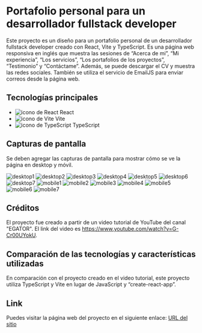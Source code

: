 # Portafolio personal para un desarrollador fullstack developer

Este proyecto es un diseño para un portafolio personal de un desarrollador fullstack developer creado con React, Vite y TypeScript. Es una página web responsiva en inglés que muestra las sesiones de “Acerca de mi”, “Mi experiencia”, “Los servicios”, “Los portafolios de los proyectos”, “Testimonio” y “Contáctame”. Además, se puede descargar el CV y muestra las redes sociales. También se utiliza el servicio de EmailJS para enviar correos desde la página web.

## Tecnologías principales
- ![icono de React](https://res.cloudinary.com/dyvccdkkl/image/upload/v1675896866/Iconos/React_yhyy73.png) React  
- ![icono de Vite](https://res.cloudinary.com/dyvccdkkl/image/upload/v1675896866/Iconos/Vite_tm7cm3.png) Vite  
- ![icono de TypeScript](https://res.cloudinary.com/dyvccdkkl/image/upload/v1675896866/Iconos/Typescript_fz9cmf.png) TypeScript  

## Capturas de pantalla
Se deben agregar las capturas de pantalla para mostrar cómo se ve la página en desktop y móvil.

![desktop1](./src/assets/screenshots/Desktop1.jpg)
![desktop2](./src/assets/screenshots/Desktop2.jpg)
![desktop3](./src/assets/screenshots/Desktop3.jpg)
![desktop4](./src/assets/screenshots/Desktop4.jpg)
![desktop5](./src/assets/screenshots/Desktop5.jpg)
![desktop6](./src/assets/screenshots/Desktop6.jpg)
![desktop7](./src/assets/screenshots/Desktop7.jpg)
![mobile1](./src/assets/screenshots/Mobile1.png)
![mobile2](./src/assets/screenshots/Mobile2.png)
![mobile3](./src/assets/screenshots/Mobile3.png)
![mobile4](./src/assets/screenshots/Mobile4.png)
![mobile5](./src/assets/screenshots/Mobile5.png)
![mobile6](./src/assets/screenshots/Mobile6.png)
![mobile7](./src/assets/screenshots/Mobile7.png)

## Créditos
El proyecto fue creado a partir de un video tutorial de YouTube del canal "EGATOR". El link del video es https://www.youtube.com/watch?v=G-Cr00UYokU.

## Comparación de las tecnologías y características utilizadas
En comparación con el proyecto creado en el video tutorial, este proyecto utiliza TypeScript y Vite en lugar de JavaScript y “create-react-app”.

## Link
Puedes visitar la página web del proyecto en el siguiente enlace: [URL del sitio](https://paises-angular-yha.netlify.app/)
